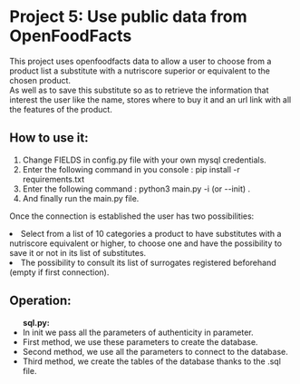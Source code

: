 <h1><strong>Project 5: Use public data from OpenFoodFacts</strong></h1>

This project uses openfoodfacts data to allow a user to choose from a product list a substitute with a nutriscore superior or equivalent to the chosen product.   
As well as to save this substitute so as to retrieve the information that interest the user like the name, stores where to buy it and an url link with all the features of the product.

<h2>How to use it:</h2>

<ol>
	<li>Change FIELDS in config.py file with your own mysql credentials.</li>
	<li>Enter the following command in you console : pip install -r requirements.txt</li>
	<li>Enter the following command : python3 main.py -i (or --init) .</li>
	<li>And finally run the main.py file.</li>
</ol>

Once the connection is established the user has two possibilities: 
<li>Select from a list of 10 categories a product to have substitutes with a nutriscore equivalent or higher, 
to choose one and have the possibility to save it or not in its list of substitutes.</li>
<li>The possibility to consult its list of surrogates registered beforehand (empty if first connection).</li>

<h2>Operation:</h2>

<ul><strong>sql.py:</strong></br>	
	<li>In init we pass all the parameters of authenticity in parameter.</li>
	<li>First method, we use these parameters to create the database.</li>
	<li>Second method, we use all the parameters to connect to the database.</li>
	<li>Third method, we create the tables of the database thanks to the .sql file.</li>
</ul>